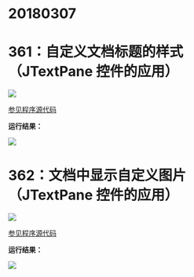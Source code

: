 # 20180307

# 361：自定义文档标题的样式（JTextPane 控件的应用）

<img src="http://image.renkaigis.com/keepcoding/2018030701.png">

<a href="https://github.com/renkaigis/KeepCoding/tree/master/2018/03/07" target="_blank">参见程序源代码</a>

**运行结果：**

<img src="http://image.renkaigis.com/keepcoding/2018030702.png">

# 362：文档中显示自定义图片（JTextPane 控件的应用）

<img src="http://image.renkaigis.com/keepcoding/2018030703.png">

<a href="https://github.com/renkaigis/KeepCoding/tree/master/2018/03/07" target="_blank">参见程序源代码</a>

**运行结果：**

<img src="http://image.renkaigis.com/keepcoding/2018030704.png">

